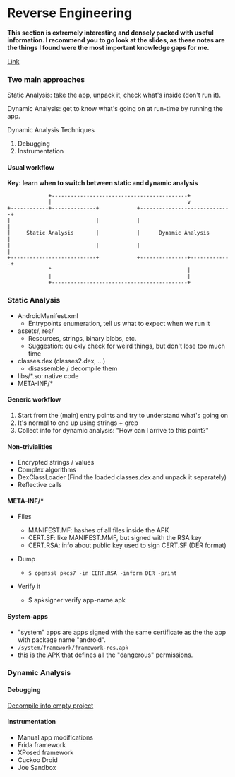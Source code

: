 # Reverse Engineering

**This section is extremely interesting and densely packed with useful information. I recommend you to go look at the slides, as these notes are the things I found were the most important knowledge gaps for me.**

[Link](https://docs.google.com/presentation/d/1Ty_NSiOLRIr__RsmIwiNC47aixxcUtgfQrR_z6TjmPg)

### Two main approaches

Static Analysis: take the app, unpack it, check what's inside (don't run it).

Dynamic Analysis: get to know what's going on at run-time by running the app.
  
Dynamic Analysis Techniques

1. Debugging
2. Instrumentation

#### Usual workflow

**Key: learn when to switch between static and dynamic analysis**

```
             +-------------------------------------------+
             |                                           v
+------------+--------------+            +-----------------------------+
|                           |            |                             |
|     Static Analysis       |            |      Dynamic Analysis       |
|                           |            |                             |
+---------------------------+            +---------------+-------------+
             ^                                           |
             |                                           |
             +-------------------------------------------+
```

### Static Analysis

- AndroidManifest.xml
	- Entrypoints enumeration, tell us what to expect when we run it
- assets/, res/
	- Resources, strings, binary blobs, etc.
	- Suggestion: quickly check for weird things, but don't lose too much time
- classes.dex (classes2.dex, ...)
	- disassemble / decompile them
- libs/\*.so: native code 
- META-INF/\*

#### Generic workflow

1. Start from the (main) entry points and try to understand what's going on
2. It's normal to end up using strings + grep
3. Collect info for dynamic analysis: "How can I arrive to this point?"

#### Non-trivialities

- Encrypted strings / values
- Complex algorithms
- DexClassLoader (Find the loaded classes.dex and unpack it separately)
- Reflective calls


#### META-INF/*

- Files
	- MANIFEST.MF: hashes of all files inside the APK
	- CERT.SF: like MANIFEST.MMF, but signed with the RSA key
	- CERT.RSA: info about public key used to sign CERT.SF (DER format)

- Dump
	- ```$ openssl pkcs7 -in CERT.RSA -inform DER -print```

- Verify it
	- $ apksigner verify app-name.apk

#### System-apps

- "system" apps are apps signed with the same certificate as the the app with package name "android".
- ```/system/framework/framework-res.apk```
- this is the APK that defines all the "dangerous" permissions.

### Dynamic Analysis

#### Debugging

[Decompile into empty project](https://blog.netspi.com/attacking-android-applications-with-debuggers/)

#### Instrumentation

- Manual app modifications
- Frida framework
- XPosed framework
- Cuckoo Droid
- Joe Sandbox






















